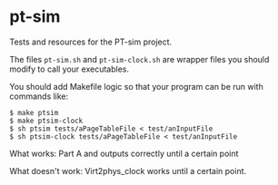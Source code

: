 # pt-sim

Tests and resources for the PT-sim project.


The files `pt-sim.sh` and `pt-sim-clock.sh` are wrapper files you should modify to call your executables.

You should add Makefile logic so that your program can be run with commands like:

    $ make ptsim
    $ make ptsim-clock
    $ sh ptsim tests/aPageTableFile < test/anInputFile
    $ sh ptsim-clock tests/aPageTableFile < test/anInputFile

What works:
Part A and outputs correctly until a certain point

What doesn't work:
Virt2phys_clock works until a certain point.